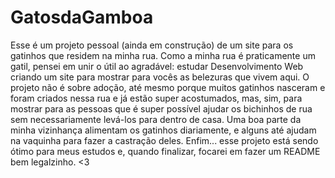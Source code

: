 # GatosdaGamboa
Esse é um projeto pessoal (ainda em construção) de um site para os gatinhos que residem na minha rua. 
Como a minha rua é praticamente um gatil, pensei em unir o útil ao agradável: estudar Desenvolvimento Web criando um site para mostrar para vocês as belezuras que vivem aqui. O projeto não é sobre adoção, até mesmo porque muitos gatinhos nasceram e foram criados nessa rua e já estão super acostumados, mas, sim, para mostrar para as pessoas que é super possível ajudar os bichinhos de rua sem necessariamente levá-los para dentro de casa. Uma boa parte da minha vizinhança alimentam os gatinhos diariamente, e alguns até ajudam na vaquinha para fazer a castração deles. Enfim... esse projeto está sendo ótimo para meus estudos e, quando finalizar, focarei em fazer um README bem legalzinho. <3 
